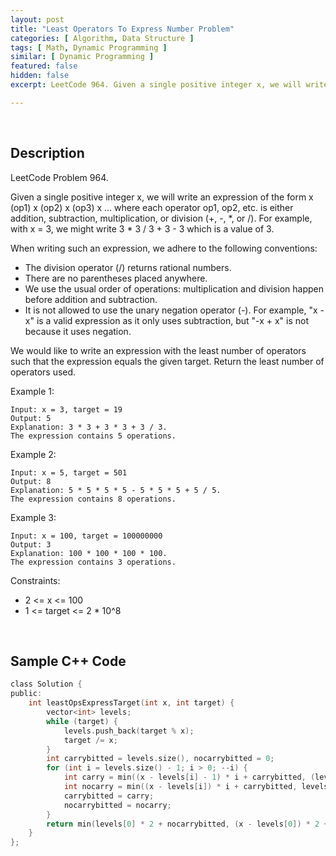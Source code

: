 ```yaml
---
layout: post
title: "Least Operators To Express Number Problem"
categories: [ Algorithm, Data Structure ]
tags: [ Math, Dynamic Programming ]
similar: [ Dynamic Programming ]
featured: false
hidden: false
excerpt: LeetCode 964. Given a single positive integer x, we will write an expression of the form x (op1) x (op2) x (op3) x ... where each operator op1, op2, etc. 

---
```


<br />

## Description

LeetCode Problem 964.

Given a single positive integer x, we will write an expression of the form x (op1) x (op2) x (op3) x ... where each operator op1, op2, etc. is either addition, subtraction, multiplication, or division (+, -, \*, or /). For example, with x = 3, we might write 3 * 3 / 3 + 3 - 3 which is a value of 3.

When writing such an expression, we adhere to the following conventions:
* The division operator (/) returns rational numbers.
* There are no parentheses placed anywhere.
* We use the usual order of operations: multiplication and division happen before addition and subtraction.
* It is not allowed to use the unary negation operator (-). For example, "x - x" is a valid expression as it only uses subtraction, but "-x + x" is not because it uses negation.

We would like to write an expression with the least number of operators such that the expression equals the given target. Return the least number of operators used.

Example 1:
```
Input: x = 3, target = 19
Output: 5
Explanation: 3 * 3 + 3 * 3 + 3 / 3.
The expression contains 5 operations.
```

Example 2:
```
Input: x = 5, target = 501
Output: 8
Explanation: 5 * 5 * 5 * 5 - 5 * 5 * 5 + 5 / 5.
The expression contains 8 operations.
```

Example 3:
```
Input: x = 100, target = 100000000
Output: 3
Explanation: 100 * 100 * 100 * 100.
The expression contains 3 operations.
```

Constraints:
* 2 <= x <= 100
* 1 <= target <= 2 * 10^8

<br />

## Sample C++ Code


```c
class Solution {
public:
    int leastOpsExpressTarget(int x, int target) {
        vector<int> levels;
        while (target) {
            levels.push_back(target % x);
            target /= x;
        }
        int carrybitted = levels.size(), nocarrybitted = 0;
        for (int i = levels.size() - 1; i > 0; --i) {
            int carry = min((x - levels[i] - 1) * i + carrybitted, (levels[i] + 1) * i + nocarrybitted);
            int nocarry = min((x - levels[i]) * i + carrybitted, levels[i] * i + nocarrybitted);
            carrybitted = carry;
            nocarrybitted = nocarry;
        }
        return min(levels[0] * 2 + nocarrybitted, (x - levels[0]) * 2 + carrybitted) - 1;
    }
};
```


